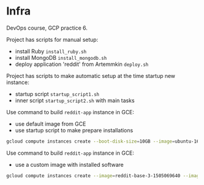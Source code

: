 Infra
=======


DevOps course, GCP practice 6.

Project has scripts for manual setup:
 - install Ruby `install_ruby.sh`
 - install MongoDB `install_mongodb.sh`
 - deploy application 'reddit' from Artemmkin `deploy.sh`

Project has scripts to make automatic setup at the time startup new instance:
 - startup script `startup_script1.sh`
 - inner script `startup_script2.sh` with main tasks

Use command to build `reddit-app` instance in GCE:
 - use default image from GCE
 - use startup script to make prepare installations

```bash 
gcloud compute instances create --boot-disk-size=10GB --image=ubuntu-1604-xenial-v20170815a --image-project=ubuntu-os-cloud --machine-type=g1-small --tags puma-server --restart-on-failure --zone=europe-west1-b --metadata-from-file startup-script=./startup_script1.sh reddit-app
```

Use command to build `reddit-app` instance in GCE:
- use a custom image with installed software
```bash 
gcloud compute instances create --image=reddit-base-3-1505069640 --image-project=practice-devops-gcp-1 --machine-type=g1-small --restart-on-failure --zone=europe-west1-b reddit-app
```
